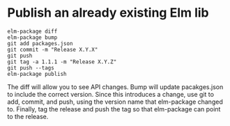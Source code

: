 # Publish an already existing Elm lib

```shell
elm-package diff
elm-package bump
git add packages.json
git commit -m "Release X.Y.X"
git push
git tag -a 1.1.1 -m "Release X.Y.Z"
git push --tags
elm-package publish
```

The diff will allow you to see API changes. Bump will update pacakges.json
to include the correct version. Since this introduces a change, use git
to add, commit, and push, using the version name that elm-package changed
to. Finally, tag the release and push the tag so that elm-package can
point to the release.
